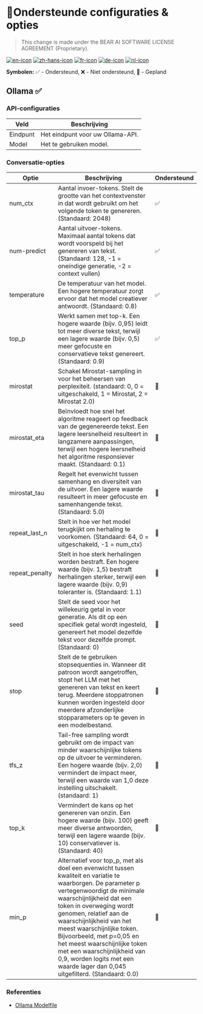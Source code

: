 # 🤖Ondersteunde configuraties & opties

> This change is made under the BEAR AI SOFTWARE LICENSE AGREEMENT (Proprietary).

[![en-icon]](./options_en.md)
[![zh-hans-icon]](./options_zh-Hans.md)
[![fr-icon]](./options_fr.md)
[![de-icon]](./options_de.md)
[![nl-icon]](./options_nl.md)

**Symbolen:** ✅ - Ondersteund, ❌ - Niet ondersteund, 📌 - Gepland

## Ollama ✅

### API-configuraties

| Veld | Beschrijving |
| - | - |
| Eindpunt | Het eindpunt voor uw Ollama-API. |
| Model | Het te gebruiken model. |

### Conversatie-opties

| Optie | Beschrijving | Ondersteund |
| - | - | - |
| num_ctx | Aantal invoer-tokens. Stelt de grootte van het contextvenster in dat wordt gebruikt om het volgende token te genereren. (Standaard: 2048) | ✅ |
| num-predict | Aantal uitvoer-tokens. Maximaal aantal tokens dat wordt voorspeld bij het genereren van tekst. (Standaard: 128, -1 = oneindige generatie, -2 = context vullen) | ✅ |
| temperature | De temperatuur van het model. Een hogere temperatuur zorgt ervoor dat het model creatiever antwoordt. (Standaard: 0.8) | ✅ |
| top_p | Werkt samen met top-k. Een hogere waarde (bijv. 0,95) leidt tot meer diverse tekst, terwijl een lagere waarde (bijv. 0,5) meer gefocuste en conservatieve tekst genereert. (Standaard: 0.9) | ✅ |
| mirostat | Schakel Mirostat-sampling in voor het beheersen van perplexiteit. (standaard: 0, 0 = uitgeschakeld, 1 = Mirostat, 2 = Mirostat 2.0) | 📌 |
| mirostat_eta | Beïnvloedt hoe snel het algoritme reageert op feedback van de gegenereerde tekst. Een lagere leersnelheid resulteert in langzamere aanpassingen, terwijl een hogere leersnelheid het algoritme responsiever maakt. (Standaard: 0.1) | 📌 |
| mirostat_tau | Regelt het evenwicht tussen samenhang en diversiteit van de uitvoer. Een lagere waarde resulteert in meer gefocuste en samenhangende tekst. (Standaard: 5.0) | 📌 |
| repeat_last_n | Stelt in hoe ver het model terugkijkt om herhaling te voorkomen. (Standaard: 64, 0 = uitgeschakeld, -1 = num_ctx) | 📌 |
| repeat_penalty | Stelt in hoe sterk herhalingen worden bestraft. Een hogere waarde (bijv. 1,5) bestraft herhalingen sterker, terwijl een lagere waarde (bijv. 0,9) toleranter is. (Standaard: 1.1) | 📌 |
| seed | Stelt de seed voor het willekeurig getal in voor generatie. Als dit op een specifiek getal wordt ingesteld, genereert het model dezelfde tekst voor dezelfde prompt. (Standaard: 0) | 📌 |
| stop | Stelt de te gebruiken stopsequenties in. Wanneer dit patroon wordt aangetroffen, stopt het LLM met het genereren van tekst en keert terug. Meerdere stoppatronen kunnen worden ingesteld door meerdere afzonderlijke stopparameters op te geven in een modelbestand. | 📌 |
| tfs_z | Tail-free sampling wordt gebruikt om de impact van minder waarschijnlijke tokens op de uitvoer te verminderen. Een hogere waarde (bijv. 2,0) vermindert de impact meer, terwijl een waarde van 1,0 deze instelling uitschakelt. (standaard: 1) | 📌 |
| top_k | Vermindert de kans op het genereren van onzin. Een hogere waarde (bijv. 100) geeft meer diverse antwoorden, terwijl een lagere waarde (bijv. 10) conservatiever is. (Standaard: 40) | 📌 |
| min_p | Alternatief voor top_p, met als doel een evenwicht tussen kwaliteit en variatie te waarborgen. De parameter p vertegenwoordigt de minimale waarschijnlijkheid dat een token in overweging wordt genomen, relatief aan de waarschijnlijkheid van het meest waarschijnlijke token. Bijvoorbeeld, met p=0,05 en het meest waarschijnlijke token met een waarschijnlijkheid van 0,9, worden logits met een waarde lager dan 0,045 uitgefilterd. (Standaard: 0.0) | 📌 |

### Referenties
- [Ollama Modelfile](https://github.com/ollama/ollama/blob/main/docs/modelfile.md#valid-parameters-and-values)

[en-icon]: https://img.shields.io/badge/English-teal?style=flat-square
[zh-hans-icon]: https://img.shields.io/badge/%E7%AE%80%E4%BD%93%E4%B8%AD%E6%96%87-teal?style=flat-square
[fr-icon]: https://img.shields.io/badge/Français-teal?style=flat-square
[de-icon]: https://img.shields.io/badge/Deutsch-teal?style=flat-square
[nl-icon]: https://img.shields.io/badge/Nederlands-teal?style=flat-square
